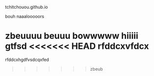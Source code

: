 tchitchouou.github.io



bouh naaalooooors


zbeuuuu beuuu bowwwww
hiiiii
gtfsd
<<<<<<< HEAD
rfddcxvfdcx
=======
rfddcxhgdfvsdcqxfed
>>>>>>> zbeub
